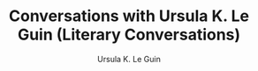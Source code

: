 ---
title: Conversations with Ursula K. Le Guin (Literary Conversations)
author: Ursula K. Le Guin
readingDate: 2013-12-30
layout: book
---